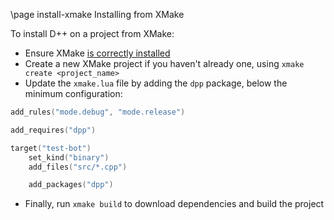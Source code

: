 \page install-xmake Installing from XMake

To install D++ on a project from XMake:

- Ensure XMake [is correctly installed](https://xmake.io/#/guide/installation)
- Create a new XMake project if you haven't already one, using `xmake create <project_name>`
- Update the `xmake.lua` file by adding the `dpp` package, below the minimum configuration:

~~~~~~~~~~~lua
add_rules("mode.debug", "mode.release")

add_requires("dpp")

target("test-bot")
    set_kind("binary")
    add_files("src/*.cpp")

    add_packages("dpp")
~~~~~~~~~~~

- Finally, run `xmake build` to download dependencies and build the project
